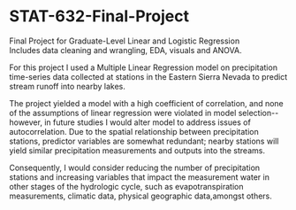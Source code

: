 # STAT-632-Final-Project
Final Project for Graduate-Level Linear and Logistic Regression  
Includes data cleaning and wrangling, EDA, visuals and ANOVA.


For this project I used a Multiple Linear Regression model on precipitation time-series data collected at stations in the Eastern Sierra Nevada to predict stream runoff into nearby lakes.

The project yielded a model with a high coefficient of correlation, and none of the assumptions of linear regression were violated in model selection--however, in future studies I would alter model to address issues of autocorrelation. Due to the spatial relationship between precipitation stations, predictor variables are somewhat redundant; nearby stations will yield similar precipitation measurements and outputs into the streams. 

Consequently, I would consider reducing the number of precipitation stations and increasing variables that impact the measurement water in other stages of the hydrologic cycle, such as evapotranspiration measurements, climatic data, physical geographic data,amongst others.
